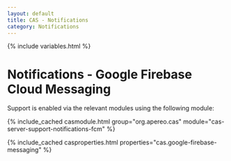 ```yaml
---
layout: default
title: CAS - Notifications
category: Notifications
---
```


{% include variables.html %}

# Notifications - Google Firebase Cloud Messaging

Support is enabled via the relevant modules using the following module:

{% include_cached casmodule.html group="org.apereo.cas" module="cas-server-support-notifications-fcm" %}

{% include_cached casproperties.html properties="cas.google-firebase-messaging" %}
